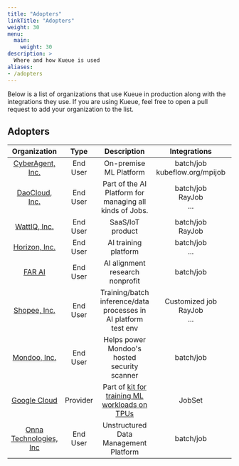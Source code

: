 ```yaml
---
title: "Adopters"
linkTitle: "Adopters"
weight: 30
menu:
  main:
    weight: 30
description: >
  Where and how Kueue is used
aliases:
- /adopters
---
```


Below is a list of organizations that use Kueue in production along with the integrations they use.
If you are using Kueue, feel free to open a pull request to add your organization to the list.

## Adopters

|                      Organization                       |   Type   |                           Description                           |             Integrations              |                     Contact                      |
|:-------------------------------------------------------:|:--------:|:---------------------------------------------------------------:|:-------------------------------------:|:------------------------------------------------:|
| [CyberAgent, Inc.](https://www.cyberagent.co.jp/en/)    | End User |                     On-premise ML Platform                      |  batch/job </br> kubeflow.org/mpijob  |    [@tenzen-y](https://github.com/tenzen-y)      |
|      [DaoCloud, Inc.](https://www.daocloud.io/en/)      | End User |     Part of the AI Platform for managing all kinds of Jobs.     |   batch/job </br> RayJob </br> ...    |     [@kerthcet](https://github.com/kerthcet)     |
|            [WattIQ, Inc.](https://wattiq.io)            | End User |                       SaaS/IoT product                          |     batch/job </br> RayJob </br>      | [@madsenwattiq](https://github.com/madsenwattiq) |
|          [Horizon, Inc.](https://horizon.cc/)           | End User |                      AI training platform                       |         batch/job </br> ...           |      [@GhangZh](https://github.com/GhangZh)      |
|                [FAR AI](https://far.ai/)                | End User |                 AI alignment research nonprofit                 |               batch/job               |     [@rhaps0dy](https://github.com/rhaps0dy)     |
|           [Shopee, Inc.](https://shopee.com/)           | End User | Training/batch inference/data processes in AI platform test env | Customized job </br> RayJob </br> ... |     [@denkensk](https://github.com/denkensk)     |
|           [Mondoo, Inc.](https://mondoo.com)            | End User |          Helps power Mondoo's hosted security scanner           |               batch/job               |         [@jaym](https://github.com/jaym)         |
|        [Google Cloud](https://cloud.google.com/)        | Provider |    Part of [kit for training ML workloads on TPUs][gcmldemo]    |                JobSet                 |     [@mrozacki](https://github.com/mrozacki)     |
|       [Onna Technologies, Inc](https://onna.com)        | End User |              Unstructured Data Management Platform              |            batch/job </br>            |     [@gitcarbs](https://github.com/gitcarbs)     |

[gcmldemo]: https://cloud.google.com/blog/products/compute/the-worlds-largest-distributed-llm-training-job-on-tpu-v5e

